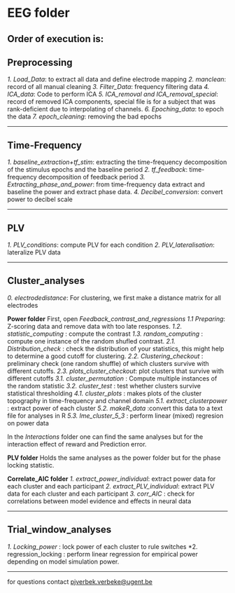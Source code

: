 # EEG folder

Order of execution is:
---
## Preprocessing
*1. Load_Data*: to extract all data and define electrode mapping
*2. manclean*: record of all manual cleaning
*3. Filter_Data*: frequency filtering data
*4. ICA_data*: Code to perform ICA
*5. ICA_removal and ICA_removal_special*: record of removed ICA components, special file is for a subject that was rank-deficient due to interpolating of channels.
*6. Epoching_data*: to epoch the data
*7. epoch_cleaning*: removing the bad epochs
___

## Time-Frequency
*1. baseline_extraction+tf_stim*: extracting the time-frequency decomposition of the stimulus epochs and the baseline period
*2. tf_feedback*: time-frequency decomposition of feedback period
*3. Extracting_phase_and_power*: from time-frequency data extract and baseline the power and extract phase data.
*4. Decibel_conversion*: convert power to decibel scale
___

## PLV
*1. PLV_conditions*: compute PLV for each condition
*2. PLV_lateralisation*: lateralize PLV data
___

## Cluster_analyses
*0. electrodedistance*: For clustering, we first make a distance matrix for all electrodes

**Power folder**
First, open *Feedback_contrast_and_regressions*
*1.1 Preparing*: Z-scoring data and remove data with too late responses.
*1.2. statistic_computing* : compute the contrast
*1.3. random_computing* : compute one instance of the random shufled contrast.
*2.1. Distribution_check* : check the distribution of your statistics, this might help to determine a good cutoff for clustering.
*2.2. Clustering_checkout* : preliminary check (one random shuffle) of which clusters survive with different cutoffs.
*2.3. plots_cluster_checkout*: plot clusters that survive with different cutoffs
*3.1. cluster_permutation* : Compute multiple instances of the random statistic
*3.2. cluster_test* : test whether clusters survive statistical thresholding
*4.1. cluster_plots* : makes plots of the cluster topography in time-frequency and channel domain
*5.1. extract_clusterpower* : extract power of each cluster
*5.2. makeR_data* :convert this data to a text file for analyses in R
*5.3. lme_cluster_5_3* : perform linear (mixed) regresion on power data

In the *Interactions* folder one can find the same analyses but for the interaction effect of reward and Prediction error.

**PLV folder**
Holds the same analyses as the power folder but for the phase locking statistic.

**Correlate_AIC folder**
*1. extract_power_individual*: extract power data for each cluster and each participant
*2. extract_PLV_individual*: extract PLV data for each cluster and each participant
*3. corr_AIC* : check for correlations between model evidence and effects in neural data
___

## Trial_window_analyses
*1. Locking_power* : lock power of each cluster to rule switches
*2. regression_locking : perform linear regression for empirical power depending on model simulation power.
___

for questions contact pjverbek.verbeke@ugent.be 